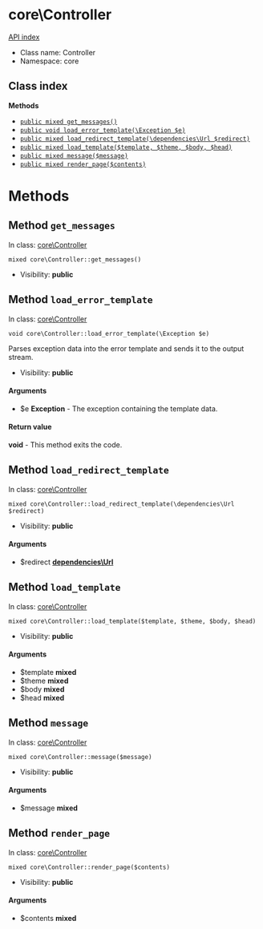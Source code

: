 # core\Controller
[API index](../API-index.md)






* Class name: Controller
* Namespace: core




## Class index


**Methods**
* [`public mixed get_messages()`](#method-get_messages)
* [`public void load_error_template(\Exception $e)`](#method-load_error_template)
* [`public mixed load_redirect_template(\dependencies\Url $redirect)`](#method-load_redirect_template)
* [`public mixed load_template($template, $theme, $body, $head)`](#method-load_template)
* [`public mixed message($message)`](#method-message)
* [`public mixed render_page($contents)`](#method-render_page)









# Methods


## Method `get_messages`
In class: [core\Controller](#top)

```
mixed core\Controller::get_messages()
```





* Visibility: **public**






## Method `load_error_template`
In class: [core\Controller](#top)

```
void core\Controller::load_error_template(\Exception $e)
```

Parses exception data into the error template and sends it to the output stream.



* Visibility: **public**

#### Arguments

* $e **Exception** - The exception containing the template data.


#### Return value

**void** - This method exits the code.







## Method `load_redirect_template`
In class: [core\Controller](#top)

```
mixed core\Controller::load_redirect_template(\dependencies\Url $redirect)
```





* Visibility: **public**

#### Arguments

* $redirect **[dependencies\Url](../dependencies/Url.md)**






## Method `load_template`
In class: [core\Controller](#top)

```
mixed core\Controller::load_template($template, $theme, $body, $head)
```





* Visibility: **public**

#### Arguments

* $template **mixed**
* $theme **mixed**
* $body **mixed**
* $head **mixed**






## Method `message`
In class: [core\Controller](#top)

```
mixed core\Controller::message($message)
```





* Visibility: **public**

#### Arguments

* $message **mixed**






## Method `render_page`
In class: [core\Controller](#top)

```
mixed core\Controller::render_page($contents)
```





* Visibility: **public**

#### Arguments

* $contents **mixed**





